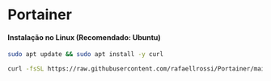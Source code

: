 # Portainer

#### Instalação no Linux (Recomendado: Ubuntu)

```bash
sudo apt update && sudo apt install -y curl
```

```bash
curl -fsSL https://raw.githubusercontent.com/rafaellrossi/Portainer/main/portainer.sh | bash
```
